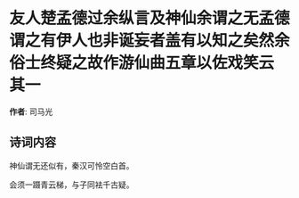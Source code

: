 # 友人楚孟德过余纵言及神仙余谓之无孟德谓之有伊人也非诞妄者盖有以知之矣然余俗士终疑之故作游仙曲五章以佐戏笑云  其一

**作者**: 司马光

## 诗词内容

神仙谓无还似有，秦汉可怜空白首。

会须一蹑青云梯，与子同袪千古疑。

